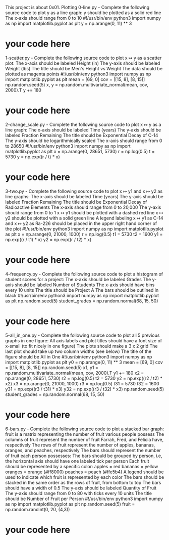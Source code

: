This project is about 0x01. Plotting
0-line.py - Complete the following source code to plot y as a line graph:
y should be plotted as a solid red line
The x-axis should range from 0 to 10
#!/usr/bin/env python3
import numpy as np
import matplotlib.pyplot as plt
y = np.arange(0, 11) ** 3
# your code here

1-scatter.py - Complete the following source code to plot x ↦ y as a scatter plot:
The x-axis should be labeled Height (in)
The y-axis should be labeled Weight (lbs)
The title should be Men's Height vs Weight
The data should be plotted as magenta points
#!/usr/bin/env python3
import numpy as np
import matplotlib.pyplot as plt
mean = [69, 0]
cov = [[15, 8], [8, 15]]
np.random.seed(5)
x, y = np.random.multivariate_normal(mean, cov, 2000).T
y += 180
# your code here

2-change_scale.py - Complete the following source code to plot x ↦ y as a line graph:
The x-axis should be labeled Time (years)
The y-axis should be labeled Fraction Remaining
The title should be Exponential Decay of C-14
The y-axis should be logarithmically scaled
The x-axis should range from 0 to 28650
#!/usr/bin/env python3
import numpy as np
import matplotlib.pyplot as plt
x = np.arange(0, 28651, 5730)
r = np.log(0.5)
t = 5730
y = np.exp((r / t) * x)
# your code here

3-two.py - Complete the following source code to plot x ↦ y1 and x ↦ y2 as line graphs:
The x-axis should be labeled Time (years)
The y-axis should be labeled Fraction Remaining
The title should be Exponential Decay of Radioactive Elements
The x-axis should range from 0 to 20,000
The y-axis should range from 0 to 1
x ↦ y1 should be plotted with a dashed red line
x ↦ y2 should be plotted with a solid green line
A legend labeling x ↦ y1 as C-14 and x ↦ y2 as Ra-226 should be placed in the upper right hand corner of the plot
#!/usr/bin/env python3
import numpy as np
import matplotlib.pyplot as plt
x = np.arange(0, 21000, 1000)
r = np.log(0.5)
t1 = 5730
t2 = 1600
y1 = np.exp((r / t1) * x)
y2 = np.exp((r / t2) * x)
# your code here

4-frequency.py - Complete the following source code to plot a histogram of student scores for a project:
The x-axis should be labeled Grades
The y-axis should be labeled Number of Students
The x-axis should have bins every 10 units
The title should be Project A
The bars should be outlined in black
#!/usr/bin/env python3
import numpy as np
import matplotlib.pyplot as plt
np.random.seed(5)
student_grades = np.random.normal(68, 15, 50)
# your code here

5-all_in_one.py - Complete the following source code to plot all 5 previous graphs in one figure:
All axis labels and plot titles should have a font size of x-small (to fit nicely in one figure)
The plots should make a 3 x 2 grid
The last plot should take up two column widths (see below)
The title of the figure should be All in One
#!/usr/bin/env python3
import numpy as np
import matplotlib.pyplot as plt
y0 = np.arange(0, 11) ** 3
mean = [69, 0]
cov = [[15, 8], [8, 15]]
np.random.seed(5)
x1, y1 = np.random.multivariate_normal(mean, cov, 2000).T
y1 += 180
x2 = np.arange(0, 28651, 5730)
r2 = np.log(0.5)
t2 = 5730
y2 = np.exp((r2 / t2) * x2)
x3 = np.arange(0, 21000, 1000)
r3 = np.log(0.5)
t31 = 5730
t32 = 1600
y31 = np.exp((r3 / t31) * x3)
y32 = np.exp((r3 / t32) * x3)
np.random.seed(5)
student_grades = np.random.normal(68, 15, 50)
# your code here

6-bars.py - Complete the following source code to plot a stacked bar graph:
fruit is a matrix representing the number of fruit various people possess
The columns of fruit represent the number of fruit Farrah, Fred, and Felicia have, respectively
The rows of fruit represent the number of apples, bananas, oranges, and peaches, respectively
The bars should represent the number of fruit each person possesses:
The bars should be grouped by person, i.e, the horizontal axis should have one labeled tick per person
Each fruit should be represented by a specific color:
apples = red
bananas = yellow
oranges = orange (#ff8000)
peaches = peach (#ffe5b4)
A legend should be used to indicate which fruit is represented by each color
The bars should be stacked in the same order as the rows of fruit, from bottom to top
The bars should have a width of 0.5
The y-axis should be labeled Quantity of Fruit
The y-axis should range from 0 to 80 with ticks every 10 units
The title should be Number of Fruit per Person
#!/usr/bin/env python3
import numpy as np
import matplotlib.pyplot as plt
np.random.seed(5)
fruit = np.random.randint(0, 20, (4,3))
# your code here

